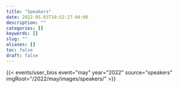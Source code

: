 ```yaml
---
title: "Speakers"
date: 2022-05-03T10:52:27-04:00
description: ""
categories: []
keywords: []
slug: ""
aliases: []
toc: false
draft: false
---
```


{{< events/user_bios event="may" year="2022" source="speakers" imgRoot="/2022/may/images/speakers/" >}}


